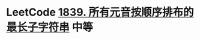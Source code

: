# LeetCode [1839. 所有元音按顺序排布的最长子字符串](https://leetcode.cn/problems/longest-substring-of-all-vowels-in-order/) 中等

